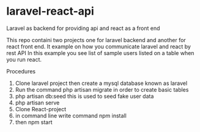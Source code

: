 # laravel-react-api
Laravel as backend for providing api and react as a front end

This repo containi two projects one for laravel backend and another for react front end.
It example on how you communicate laravel and react by rest API
In this example you see list of sample users listed on a table when you run react.

Procedures
1. Clone laravel project then create a mysql database known as laravel
2. Run the command php artisan migrate  in order to create basic tables
3. php artisan db:seed   this is used to seed fake user data
4. php artisan serve
5. Clone React-project
6. in command line write command npm install
7. then npm start


